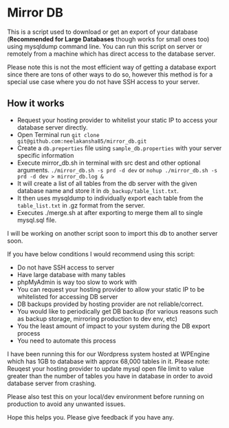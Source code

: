 # Mirror DB
This is a script used to download or get an export of your database (**Recommended for Large Databases** though works for small ones too) using mysqldump command line. You can run this script on server or remotely from a machine which has direct access to the database server.

Please note this is not the most efficient way of getting a database export since there are tons of other ways to do so, however this method is for a special use case where you do not have SSH access to your server.

## How it works
* Request your hosting provider to whitelist your static IP to access your database server directly.
* Open Terminal run `git clone git@github.com:neelakansha85/mirror_db.git`
* Create a `db.preperties` file using `sample_db.properties` with your server specific information
* Execute mirror_db.sh in terminal with src dest and other optional arguments. `./mirror_db.sh -s prd -d dev` or `nohup ./mirror_db.sh -s prd -d dev > mirror_db.log &`
* It will create a list of all tables from the db server with the given database name and store it in `db_backup/table_list.txt`.
* It then uses mysqldump to individually export each table from the `table_list.txt` in .gz format from the server.
* Executes ./merge.sh at after exporting to merge them all to single mysql.sql file. 

I will be working on another script soon to import this db to another server soon.

If you have below conditions I would recommend using this script:
* Do not have SSH access to server
* Have large database with many tables
* phpMyAdmin is way too slow to work with
* You can request your hosting provider to allow your static IP to be whitelisted for accessing DB server
* DB backups provided by hosting provider are not reliable/correct.
* You would like to periodically get DB backup (for various reasons such as backup storage, mirroring production to dev env, etc)
* You the least amount of impact to your system during the DB export process
* You need to automate this process

I have been running this for our Wordpress system hosted at WPEngine which has 1GB to database with approx 68,000 tables in it.
Please note: Reuqest your hosting provider to update mysql open file limit to value greater than the number of tables you have in database in order to avoid database server from crashing. 

Please also test this on your local/dev environment before running on production to avoid any unwanted issues.

Hope this helps you. Please give feedback if you have any. 

